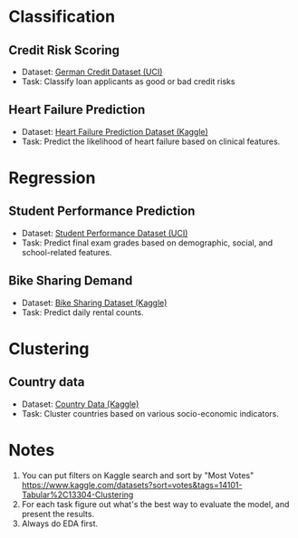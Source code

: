 # Classification

## Credit Risk Scoring

- Dataset: [German Credit Dataset (UCI)](https://archive.ics.uci.edu/dataset/144/statlog+german+credit+data)
- Task: Classify loan applicants as good or bad credit risks 

## Heart Failure Prediction

- Dataset: [Heart Failure Prediction Dataset (Kaggle)](https://www.kaggle.com/datasets/andrewmvd/heart-failure-clinical-data)
- Task: Predict the likelihood of heart failure based on clinical features.

# Regression

## Student Performance Prediction

- Dataset: [Student Performance Dataset (UCI)](https://archive.ics.uci.edu/dataset/320/student+performance)
- Task: Predict final exam grades based on demographic, social, and school-related features.

## Bike Sharing Demand

- Dataset: [Bike Sharing Dataset (Kaggle)](https://www.kaggle.com/datasets/lakshmi25npathi/bike-sharing-dataset)
- Task: Predict daily rental counts.

# Clustering

## Country data

- Dataset: [Country Data (Kaggle)](https://www.kaggle.com/datasets/rohan0301/unsupervised-learning-on-country-data)
- Task: Cluster countries based on various socio-economic indicators.


# Notes
1. You can put filters on Kaggle search and sort by "Most Votes" https://www.kaggle.com/datasets?sort=votes&tags=14101-Tabular%2C13304-Clustering
2. For each task figure out what's the best way to evaluate the model, and present the results.
3. Always do EDA first.